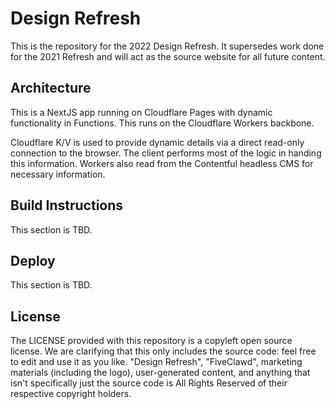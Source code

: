 # Design Refresh

This is the repository for the 2022 Design Refresh. It supersedes work done for the 2021 Refresh 
and will act as the source website for all future content.

## Architecture

This is a NextJS app running on Cloudflare Pages with dynamic functionality in Functions. This 
runs on the Cloudflare Workers backbone.

Cloudflare K/V is used to provide dynamic details via a direct read-only connection to the 
browser. The client performs most of the logic in handing this information. Workers also read 
from the Contentful headless CMS for necessary information.

## Build Instructions

This section is TBD.

## Deploy

This section is TBD.

## License

The LICENSE provided with this repository is a copyleft open source license. We are clarifying 
that this only includes the source code: feel free to edit and use it as you like. "Design 
Refresh", "FiveClawd", marketing materials (including the logo), user-generated content, and 
anything that isn't specifically just the source code is All Rights Reserved of their respective 
copyright holders.
